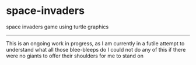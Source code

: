 <h1> space-invaders </h1>
 space invaders game using turtle graphics

---
This is an ongoing work in progress, as I am currently in a futile attempt to understand what all those blee-bleeps do
I could not do any of this if there were no giants to offer their shoulders for me to stand on
